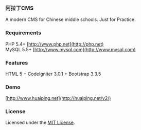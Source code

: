 ### 阿拉丁CMS
A modern CMS for Chinese middle schools. Just for Practice.

### Requirements
PHP 5.4+ [http://www.php.net](http://php.net)  
MySQL 5.5+ [http://www.mysql.com](http://www.mysql.com)

### Features
HTML 5 + CodeIgniter 3.0.1 + Bootstrap 3.3.5

### Demo
[http://www.huaiping.net](http://huaiping.net/v2/)

### License
Licensed under the [MIT License](http://opensource.org/licenses/mit-license.php).
